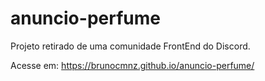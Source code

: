 # anuncio-perfume
Projeto retirado de uma comunidade FrontEnd do Discord.

Acesse em: https://brunocmnz.github.io/anuncio-perfume/
